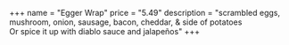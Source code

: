 +++
name = "Egger Wrap"
price = "5.49"
description = "scrambled eggs, mushroom, onion, sausage, bacon, cheddar, & side of potatoes<br>Or spice it up with diablo sauce and jalapeños"
+++
